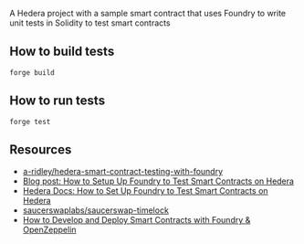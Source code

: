 A Hedera project with a sample smart contract that uses Foundry to write unit tests in Solidity to test smart contracts

## How to build tests

`forge build`

## How to run tests

`forge test`

## Resources

- [a-ridley/hedera-smart-contract-testing-with-foundry](https://github.com/a-ridley/hedera-smart-contract-testing-with-foundry)
- [Blog post: How to Setup Up Foundry to Test Smart Contracts on Hedera](https://hedera.com/blog/how-to-set-up-foundry-to-test-smart-contracts-on-hedera)
- [Hedera Docs: How to Set Up Foundry to Test Smart Contracts on Hedera](https://docs.hedera.com/hedera/tutorials/smart-contracts/how-to-set-up-foundry-to-test-smart-contracts-on-hedera)
- [saucerswaplabs/saucerswap-timelock](https://github.com/saucerswaplabs/saucerswap-timelock)
- [How to Develop and Deploy Smart Contracts with Foundry & OpenZeppelin](https://blog.developerdao.com/how-to-develop-and-deploy-smart-contracts-with-foundry-openzeppelin)
